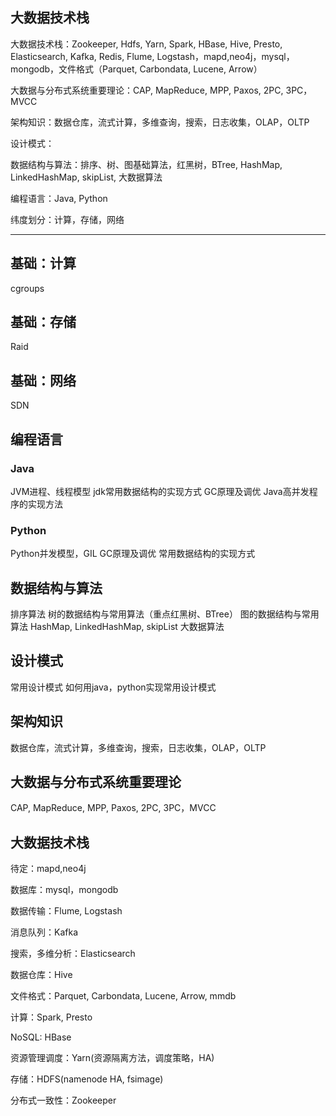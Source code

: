 ## 大数据技术栈

大数据技术栈：Zookeeper, Hdfs, Yarn, Spark, HBase, Hive, Presto, Elasticsearch, Kafka, Redis, Flume, Logstash，mapd,neo4j，mysql，mongodb，文件格式（Parquet, Carbondata, Lucene, Arrow）

大数据与分布式系统重要理论：CAP, MapReduce, MPP, Paxos, 2PC, 3PC，MVCC

架构知识：数据仓库，流式计算，多维查询，搜索，日志收集，OLAP，OLTP

设计模式：

数据结构与算法：排序、树、图基础算法，红黑树，BTree, HashMap, LinkedHashMap, skipList, 大数据算法

编程语言：Java, Python

纬度划分：计算，存储，网络

---

## 基础：计算

cgroups

## 基础：存储

Raid

## 基础：网络

SDN

## 编程语言

### Java

JVM进程、线程模型
jdk常用数据结构的实现方式
GC原理及调优
Java高并发程序的实现方法

### Python

Python并发模型，GIL
GC原理及调优
常用数据结构的实现方式

## 数据结构与算法

排序算法
树的数据结构与常用算法（重点红黑树、BTree）
图的数据结构与常用算法
HashMap, LinkedHashMap, skipList
大数据算法

## 设计模式

常用设计模式
如何用java，python实现常用设计模式

## 架构知识

数据仓库，流式计算，多维查询，搜索，日志收集，OLAP，OLTP

## 大数据与分布式系统重要理论

CAP, MapReduce, MPP, Paxos, 2PC, 3PC，MVCC

## 大数据技术栈

待定：mapd,neo4j

数据库：mysql，mongodb

数据传输：Flume, Logstash

消息队列：Kafka

搜索，多维分析：Elasticsearch

数据仓库：Hive

文件格式：Parquet, Carbondata, Lucene, Arrow, mmdb

计算：Spark, Presto

NoSQL: HBase

资源管理调度：Yarn(资源隔离方法，调度策略，HA)

存储：HDFS(namenode HA, fsimage)

分布式一致性：Zookeeper

